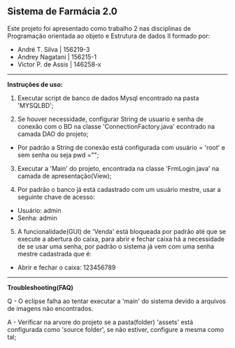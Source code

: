 **Sistema de Farmácia 2.0**
---------------------------------------------------

Este projeto foi apresentado como trabalho 2 nas disciplinas de Programação orientada ao objeto e Estrutura de dados II
formado por:
* André T. Silva | 156219-3
* Andrey Nagatani | 156215-1
* Victor P. de Assis | 146258-x

---------------------------------------------------

**Instruções de uso:**

1. Executar script de banco de dados Mysql encontrado na pasta 'MYSQLBD';

2. Se houver necessidade, configurar String de usuario e senha de conexão com o BD na classe 'ConnectionFactory.java' econtrado na camada DAO do projeto;
  * Por padrão a String de conexão está configurada com usuário = 'root' e sem senha ou seja pwd ="";

3. Executar a 'Main' do projeto, encontrada na classe 'FrmLogin.java' na camada de apresentação(View);

4. Por padrão o banco já está cadastrado com um usuário mestre, usar a seguinte chave de acesso:
  * Usuário: admin
  * Senha: admin

5. A funcionalidade(GUI) de 'Venda' está bloqueada por padrão até que se execute a abertura do caixa, para abrir e fechar caixa há a necessidade de se usar uma senha, por padrão o sistema já vem com uma senha mestre cadastrada que é:

  * Abrir e fechar o caixa: 123456789

---------------------------------------------------

**Troubleshooting(FAQ)**

Q - O eclipse falha ao tentar executar a 'main' do sistema devido a arquivos de imagens não encontrados.

A - Verificar na arvore do projeto se a pasta(folder) 'assets' está configurada como 'source folder', se não estiver, configure a mesma como tal;
